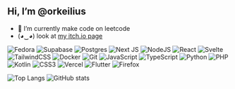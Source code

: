 ## Hi, I’m @orkeilius
- 🌱 I’m currently make code on leetcode
- (◕‿◕) look at [my itch.io page](https://www.a-random-baguette.itch.io)




![Fedora](https://img.shields.io/badge/Fedora-294172?style=for-the-badge&logo=fedora&logoColor=white)
![Supabase](https://img.shields.io/badge/Supabase-3ECF8E?style=for-the-badge&logo=supabase&logoColor=white)
![Postgres](https://img.shields.io/badge/postgres-%23316192.svg?style=for-the-badge&logo=postgresql&logoColor=white)
![Next JS](https://img.shields.io/badge/Next-black?style=for-the-badge&logo=next.js&logoColor=white)
![NodeJS](https://img.shields.io/badge/node.js-6DA55F?style=for-the-badge&logo=node.js&logoColor=white)
![React](https://img.shields.io/badge/react-%2320232a.svg?style=for-the-badge&logo=react&logoColor=%2361DAFB)
![Svelte](https://img.shields.io/badge/svelte-%23f1413d.svg?style=for-the-badge&logo=svelte&logoColor=white)
![TailwindCSS](https://img.shields.io/badge/tailwindcss-%2338B2AC.svg?style=for-the-badge&logo=tailwind-css&logoColor=white)
![Docker](https://img.shields.io/badge/docker-%230db7ed.svg?style=for-the-badge&logo=docker&logoColor=white)
![Git](https://img.shields.io/badge/git-%23F05033.svg?style=for-the-badge&logo=git&logoColor=white)
![JavaScript](https://img.shields.io/badge/javascript-%23323330.svg?style=for-the-badge&logo=javascript&logoColor=%23F7DF1E)
![TypeScript](https://img.shields.io/badge/typescript-%23007ACC.svg?style=for-the-badge&logo=typescript&logoColor=white)
![Python](https://img.shields.io/badge/python-3670A0?style=for-the-badge&logo=python&logoColor=ffdd54)
![PHP](https://img.shields.io/badge/php-%23777BB4.svg?style=for-the-badge&logo=php&logoColor=white)
![Kotlin](https://img.shields.io/badge/kotlin-%237F52FF.svg?style=for-the-badge&logo=kotlin&logoColor=white)
![CSS3](https://img.shields.io/badge/css3-%231572B6.svg?style=for-the-badge&logo=css3&logoColor=white)
![Vercel](https://img.shields.io/badge/vercel-%23000000.svg?style=for-the-badge&logo=vercel&logoColor=white)
![Flutter](https://img.shields.io/badge/Flutter-%2302569B.svg?style=for-the-badge&logo=Flutter&logoColor=white)
![Firefox](https://img.shields.io/badge/Firefox-FF7139?style=for-the-badge&logo=Firefox-Browser&logoColor=white)


![Top Langs](https://github-readme-stats.vercel.app/api/top-langs/?username=orkeilius&layout=donut&theme=transparent&hide_border=true)
![GitHub stats](https://github-readme-stats.vercel.app/api?username=orkeilius&show_icons=true&theme=transparent&hide_border=true)
<!--![wakatime stat](https://github-readme-stats.vercel.app/api/wakatime/?username=@b3086389-10af-4dfc-a8ea-5893ce3fda92&layout=donut&theme=tokyonight)-->

